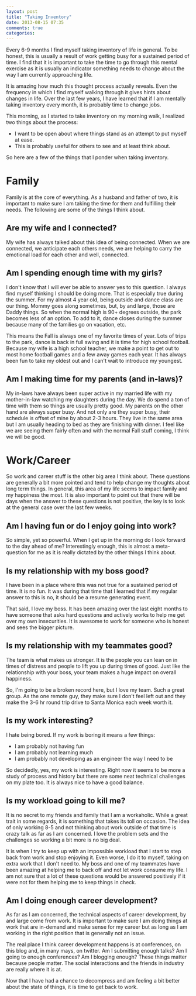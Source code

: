 ```yaml
---
layout: post
title: "Taking Inventory"
date: 2013-08-15 07:35
comments: true
categories: 
---
```

Every 6-9 months I find myself taking inventory of life in general. To be honest, this is usually a result of work getting busy for a sustained period of time. I find that it is important to take the time to go through this mental exercise as it is usually an indicator something needs to change about the way I am currently approaching life.

It is amazing how much this thought process actually reveals. Even the frequency in which I find myself walking through it gives hints about changes in life. Over the last few years, I have learned that if I am mentally taking inventory every month, it is probably time to change jobs.

This morning, as I started to take inventory on my morning walk, I realized two things about the process:

- I want to be open about where things stand as an attempt to put myself at ease.
- This is probably useful for others to see and at least think about.

So here are a few of the things that I ponder when taking inventory.

# Family

Family is at the core of everything. As a husband and father of two, it is important to make sure I am taking the time for them and fulfilling their needs. The following are some of the things I think about.

## Are my wife and I connected?

My wife has always talked about this idea of being connected. When we are connected, we anticipate each others needs, we are helping to carry the emotional load for each other and well, connected.

## Am I spending enough time with my girls?

I don't know that I will ever be able to answer yes to this question. I always find myself thinking I should be doing more. That is especially true during the summer. For my almost 4 year old, being outside and dance class are our thing. Mommy goes along sometimes, but, by and large, those are Daddy things. So when the normal high is 90+ degrees outside, the park becomes less of an option. To add to it, dance closes during the summer because many of the families go on vacation, etc. 

This means the Fall is always one of my favorite times of year. Lots of trips to the park, dance is back in full swing and it is time for high school football. Because my wife is a high school teacher, we make a point to get out to most home football games and a few away games each year. It has always been fun to take my oldest out and I can't wait to introduce my youngest.

## Am I making time for my parents (and in-laws)?

My in-laws have always been super active in my married life with my mother-in-law watching my daughters during the day. We do spend a ton of time with them so things are usually pretty good. My parents on the other hand are always super busy. And not only are they super busy, their schedule is offset of mine by about 2-3 hours. They live in the same area but I am usually heading to bed as they are finishing with dinner. I feel like we are seeing them fairly often and with the normal Fall stuff coming, I think we will be good.

# Work/Career

So work and career stuff is the other big area I think about. These questions are generally a bit more pointed and tend to help change my thoughts about long term things. In general, this area of my life seems to impact family and my happiness the most. It is also important to point out that there will be days when the answer to these questions is not positive, the key is to look at the general case over the last few weeks.

## Am I having fun or do I enjoy going into work?

So simple, yet so powerful. When I get up in the morning do I look forward to the day ahead of me? Interestingly enough, this is almost a meta-question for me as it is really dictated by the other things I think about.

## Is my relationship with my boss good?

I have been in a place where this was not true for a sustained period of time. It is no fun. It was during that time that I learned that if my regular answer to this is no, it should be a resume generating event.

That said, I love my boss. It has been amazing over the last eight months to have someone that asks hard questions and actively works to help me get over my own insecurities. It is awesome to work for someone who is honest and sees the bigger picture.

## Is my relationship with my teammates good?

The team is what makes us stronger. It is the people you can lean on in times of distress and people to lift you up during times of good. Just like the relationship with your boss, your team makes a huge impact on overall happiness.

So, I'm going to be a broken record here, but I love my team. Such a great group. As the one remote guy, they make sure I don't feel left out and they make the 3-6 hr round trip drive to Santa Monica each week worth it.

## Is my work interesting?

I hate being bored. If my work is boring it means a few things:

- I am probably not having fun
- I am probably not learning much
- I am probably not developing as an engineer the way I need to be

So decidedly, yes, my work is interesting. Right now it seems to be more a study of process and history but there are some neat technical challenges on my plate too. It is always nice to have a good balance.

## Is my workload going to kill me?

It is no secret to my friends and family that I am a workaholic. While a great trait in some regards, it is something that takes its toll on occasion. The idea of only working 8-5 and not thinking about work outside of that time is crazy talk as far as I am concerned. I love the problem sets and the challenges so working a bit more is no big deal. 

It is when I try to keep up with an impossible workload that I start to step back from work and stop enjoying it. Even worse, I  do it to myself, taking on extra work that I don't need to. My boss and one of my teammates have been amazing at helping me to back off and not let work consume my life. I am not sure that a lot of these questions would be answered positively if it were not for them helping me to keep things in check.

## Am I doing enough career development?

As far as I am concerned, the technical aspects of career development, by and large come from work. It is important to make sure I am doing things at work that are in-demand and make sense for my career but as long as I am working in the right position that is generally not an issue.

The real place I think career development happens is at conferences, on this blog and, in many mays, on twitter. Am I submitting enough talks? Am I going to enough conferences? Am I blogging enough? These things matter because people matter. The social interactions and the friends in industry are really where it is at.

Now that I have had a chance to decompress and am feeling a bit better about the state of things, it is time to get back to work.
